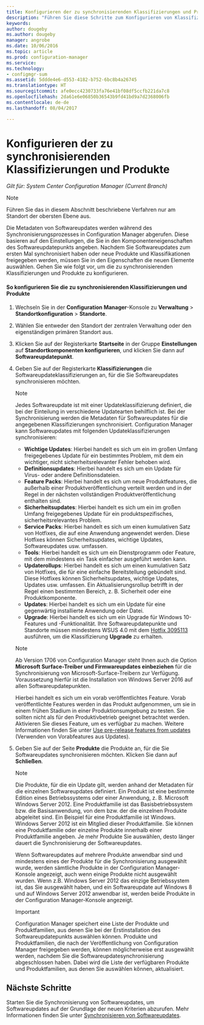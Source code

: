 ```yaml
---
title: Konfigurieren der zu synchronisierenden Klassifizierungen und Produkte | Microsoft-Dokumentation
description: "Führen Sie diese Schritte zum Konfigurieren von Klassifizierungen und Produkten in der Configuration Manager-Konsole durch."
keywords: 
author: dougeby
ms.author: dougeby
manager: angrobe
ms.date: 10/06/2016
ms.topic: article
ms.prod: configuration-manager
ms.service: 
ms.technology:
- configmgr-sum
ms.assetid: 5ddde4e6-d553-4182-b752-6bc8b4a26745
ms.translationtype: HT
ms.sourcegitcommit: afe0ecc4230733fa76e41bf08df5ccfb221da7c8
ms.openlocfilehash: 2da61e6e06850b36543b9fd41bd9a7d2368006fb
ms.contentlocale: de-de
ms.lasthandoff: 08/04/2017

---
```

#  <a name="configure-classifications-and-products-to-synchronize"></a>Konfigurieren der zu synchronisierenden Klassifizierungen und Produkte  

*Gilt für: System Center Configuration Manager (Current Branch)*


> [!NOTE]  
>  Führen Sie das in diesem Abschnitt beschriebene Verfahren nur am Standort der obersten Ebene aus.  

 Die Metadaten von Softwareupdates werden während des Synchronisierungsprozesses in Configuration Manager abgerufen. Diese basieren auf den Einstellungen, die Sie in den Komponenteneigenschaften des Softwareupdatepunkts angeben. Nachdem Sie Softwareupdates zum ersten Mal synchronisiert haben oder neue Produkte und Klassifikationen freigegeben werden, müssen Sie in den Eigenschaften die neuen Elemente auswählen. Gehen Sie wie folgt vor, um die zu synchronisierenden Klassifizierungen und Produkte zu konfigurieren.  

#### <a name="to-configure-classifications-and-products-to-synchronize"></a>So konfigurieren Sie die zu synchronisierenden Klassifizierungen und Produkte  

1.  Wechseln Sie in der **Configuration Manager**-Konsole zu **Verwaltung** > **Standortkonfiguration** > **Standorte**.

2. Wählen Sie entweder den Standort der zentralen Verwaltung oder den eigenständigen primären Standort aus.  

3.  Klicken Sie auf der Registerkarte **Startseite** in der Gruppe **Einstellungen** auf **Standortkomponenten konfigurieren**, und klicken Sie dann auf **Softwareupdatepunkt**.

4.  Geben Sie auf der Registerkarte **Klassifizierungen** die Softwareupdateklassifizierungen an, für die Sie Softwareupdates synchronisieren möchten.  

    > [!NOTE]  
    >  Jedes Softwareupdate ist mit einer Updateklassifizierung definiert, die bei der Einteilung in verschiedene Updatearten behilflich ist. Bei der Synchronisierung werden die Metadaten für Softwareupdates für die angegebenen Klassifizierungen synchronisiert. Configuration Manager kann Softwareupdates mit folgenden Updateklassifizierungen synchronisieren:  
    >   
    > - **Wichtige Updates**: Hierbei handelt es sich um ein im großen Umfang freigegebenes Update für ein bestimmtes Problem, mit dem ein wichtiger, nicht sicherheitsrelevanter Fehler behoben wird.  
    > - **Definitionsupdates**: Hierbei handelt es sich um ein Update für Virus- oder andere Definitionsdateien.  
    > - **Feature Packs**: Hierbei handelt es sich um neue Produktfeatures, die außerhalb einer Produktveröffentlichung verteilt werden und in der Regel in der nächsten vollständigen Produktveröffentlichung enthalten sind.  
    > - **Sicherheitsupdates**: Hierbei handelt es sich um ein im großen Umfang freigegebenes Update für ein produktspezifisches, sicherheitsrelevantes Problem.  
    > - **Service Packs**: Hierbei handelt es sich um einen kumulativen Satz von Hotfixes, die auf eine Anwendung angewendet werden. Diese Hotfixes können Sicherheitsupdates, wichtige Updates, Softwareupdates usw. umfassen.  
    > - **Tools**: Hierbei handelt es sich um ein Dienstprogramm oder Feature, mit dem mindestens ein Task einfacher ausgeführt werden kann.  
    > - **Updaterollups**: Hierbei handelt es sich um einen kumulativen Satz von Hotfixes, die für eine einfache Bereitstellung gebündelt sind. Diese Hotfixes können Sicherheitsupdates, wichtige Updates, Updates usw. umfassen. Ein Aktualisierungsrollup betrifft in der Regel einen bestimmten Bereich, z. B. Sicherheit oder eine Produktkomponente.  
    > - **Updates**: Hierbei handelt es sich um ein Update für eine gegenwärtig installierte Anwendung oder Datei.  
    > - **Upgrade**: Hierbei handelt es sich um ein Upgrade für Windows 10-Features und -Funktionalität. Ihre Softwareupdatepunkte und Standorte müssen mindestens WSUS 4.0 mit dem [Hotfix 3095113](https://support.microsoft.com/kb/3095113) ausführen, um die Klassifizierung **Upgrade** zu erhalten.    
    >       

    > [!NOTE]    
    > Ab Version 1706 von Configuration Manager steht Ihnen auch die Option **Microsoft Surface-Treiber und Firmwareupdates einbeziehen** für die Synchronisierung von Microsoft-Surface-Treibern zur Verfügung. Voraussetzung hierfür ist die Installation von Windows Server 2016 auf allen Softwareupdatepunkten.     
    >    
    > Hierbei handelt es sich um ein vorab veröffentlichtes Feature. Vorab veröffentlichte Features werden in das Produkt aufgenommen, um sie in einem frühen Stadium in einer Produktionsumgebung zu testen. Sie sollten nicht als für den Produktivbetrieb geeignet betrachtet werden. Aktivieren Sie dieses Feature, um es verfügbar zu machen. Weitere Informationen finden Sie unter [Use pre-release features from updates](https://docs.microsoft.com/sccm/core/servers/manage/install-in-console-updates#bkmk_prerelease) (Verwenden von Vorabfeatures aus Updates).

5.  Geben Sie auf der Seite **Produkte** die Produkte an, für die Sie Softwareupdates synchronisieren möchten. Klicken Sie dann auf **Schließen**.  

    > [!NOTE]  
    >  Die Produkte, für die ein Update gilt, werden anhand der Metadaten für die einzelnen Softwareupdates definiert. Ein Produkt ist eine bestimmte Edition eines Betriebssystems oder einer Anwendung, z. B. Microsoft Windows Server 2012. Eine Produktfamilie ist das Basisbetriebssystem bzw. die Basisanwendung, von dem bzw. der die einzelnen Produkte abgeleitet sind. Ein Beispiel für eine Produktfamilie ist Windows. Windows Server 2012 ist ein Mitglied dieser Produktfamilie. Sie können eine Produktfamilie oder einzelne Produkte innerhalb einer Produktfamilie angeben. Je mehr Produkte Sie auswählen, desto länger dauert die Synchronisierung der Softwareupdates.  
    >   
    >  Wenn Softwareupdates auf mehrere Produkte anwendbar sind und mindestens eines der Produkte für die Synchronisierung ausgewählt wurde, werden sämtliche Produkte in der Configuration Manager-Konsole angezeigt, auch wenn einige Produkte nicht ausgewählt wurden. Wenn z.B. Windows Server 2012 das einzige Betriebssystem ist, das Sie ausgewählt haben, und ein Softwareupdate auf Windows 8 und auf Windows Server 2012 anwendbar ist, werden beide Produkte in der Configuration Manager-Konsole angezeigt.  

    > [!IMPORTANT]  
    >  Configuration Manager speichert eine Liste der Produkte und Produktfamilien, aus denen Sie bei der Erstinstallation des Softwareupdatepunkts auswählen können. Produkte und Produktfamilien, die nach der Veröffentlichung von Configuration Manager freigegeben werden, können möglicherweise erst ausgewählt werden, nachdem Sie die Softwareupdatesynchronisierung abgeschlossen haben. Dabei wird die Liste der verfügbaren Produkte und Produktfamilien, aus denen Sie auswählen können, aktualisiert.  

## <a name="next-steps"></a>Nächste Schritte
Starten Sie die Synchronisierung von Softwareupdates, um Softwareupdates auf der Grundlage der neuen Kriterien abzurufen. Mehr Informationen finden Sie unter [Synchronisieren von Softwareupdates](synchronize-software-updates.md).

